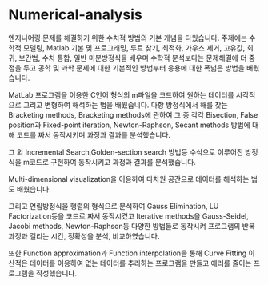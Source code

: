 # Numerical-analysis

엔지니어링 문제를 해결하기 위한 수치적 방법의 기본 개념을 다웠습니다. 주제에는 수학적 모델링, Matlab 기본 및 프로그래밍, 루트 찾기, 최적화, 가우스 제거, 고유값, 회귀, 보간법, 수치 통합, 일반 미분방정식을 배우며 수학적 분석보다는 문제해결에 더 중점을 두고 공학 및 과학 문제에 대한 기본적인 방법부터 응용에 대한 폭넓은 방법을 배웠습니다.

MatLab 프로그램을 이용한 C언어 형식의 m파일을 코드하여 원하는 데이터를 시각적으로 그리고 변형하여 해석하는 법을 배웠습니다.
다항 방정식에서 해를 찾는 Bracketing methods, Bracketing methods에 관하여 그 중 각각 Bisection, False position과 Fixed-point iteration, Newton-Raphson, Secant methods 방법에 대해 코드를 짜서 동작시키며 과정과 결과를 분석했습니다. 

그 외 Incremental Search,Golden-section search 방법등 수식으로 이루어진 방정식을 m코드로 구현하여 동작시키고 과정과 결과를 분석했습니다.

Multi-dimensional visualization을 이용하여 다차원 공간으로 데이터를 해석하는 법도 배웠습니다.

그리고 연립방정식을 행렬의 형식으로 분석하여 Gauss Elimination, LU Factorization등을 코드로 짜서 동작시켰고
Iterative methods을 Gauss-Seidel, Jacobi methods, Newton-Raphson등 다양한 방법들로 동작시켜 프로그램의 반복과정과 걸리는 시간, 정확성을 분석, 비교하였습니다.

또한 Function approximation과 Function interpolation을 통해 Curve Fitting 이산적은 데이터를 이용하여 없는 데이터를 추리하는 프로그램을 만들고 에러를 줄이는 프로그램을 작성했습니다.
